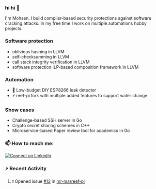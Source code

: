 ### hi hi 👋

I'm Mohsen. I build compiler-based security protections against software cracking attacks.
In my free time I work on multiple automations hobby projects. 

### Software protection

- oblivious hashing in LLVM
- self-checksumming in LLVM
- call stack integrity verification in LLVM
- software protection ILP-based composition framework in LLVM

### Automation

- 🌱 Low-budget DIY ESP8266 leak detector
- ⚡ reef-pi fork with multiple added features to support water change


### Show cases

- Challenge-based SSH server in Go
- Crypto secret sharing schemes in C++
- Microservice-based Paper review tool for academics in Go



### 📫 How to reach me:

[![Connect on LinkedIn](https://img.shields.io/badge/--linkedin?label=LinkedIn&logo=LinkedIn&style=social)](https://www.linkedin.com/in/mahmadvand)

### :zap: Recent Activity
<!--START_SECTION:activity-->
1. ❗️ Opened issue [#12](https://github.com/mr-ma/reef-pi/issues/12) in [mr-ma/reef-pi](https://github.com/mr-ma/reef-pi)
<!--END_SECTION:activity-->

<!-- <a href=""><img src="https://raw.githubusercontent.com/mr-ma/mr-ma/main/.../rnm.svg" width="100%" height="100%"></a> -->
